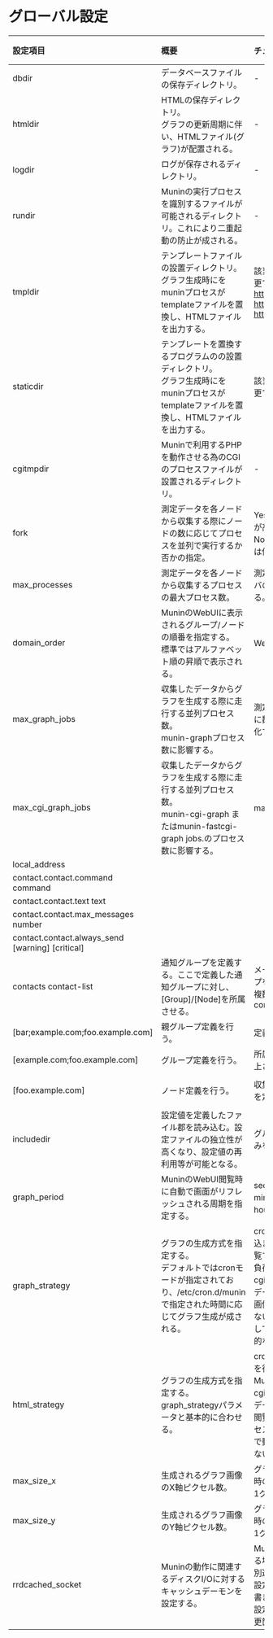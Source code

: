﻿# グローバル設定

|設定項目	|概要	|チューニング	|必須	|デフォルト値	|使い方	|
|:-----|:-----|:-----|:-----|:-----|:-----|
|dbdir|データベースファイルの保存ディレクトリ。|-|Yes|/var/lib/munin|dbdir /var/lib/munin|
|htmldir|HTMLの保存ディレクトリ。<br>グラフの更新周期に伴い、HTMLファイル(グラフ)が配置される。|-|Yes|/var/cache/munin/www|htmldir /var/cache/munin/www|
|logdir|ログが保存されるディレクトリ。|-|Yes|/var/log/munin|logdir /var/log/munin|
|rundir|Muninの実行プロセスを識別するファイルが可能されるディレクトリ。これにより二重起動の防止が成される。|-|Yes|/var/run/munin|rundir /var/run/munin|
|tmpldir|テンプレートファイルの設置ディレクトリ。<br>グラフ生成時にをmuninプロセスがtemplateファイルを置換し、HTMLファイルを出力する。|該当するファイル郡を置き換えることでMuninの外観を変更できる。<br>https://github.com/DaveMDS/munin_dynamic_template<br>https://github.com/jonnymccullagh/munstrap<br>https://github.com/Rauks/Moonstrap|Yes|/etc/munin/templates|tmpldir /etc/munin/templates|
|staticdir|テンプレートを置換するプログラムのの設置ディレクトリ。<br>グラフ生成時にをmuninプロセスがtemplateファイルを置換し、HTMLファイルを出力する。|該当するファイル郡を置き換えることでMuninの外観を変更できる。|Yes|/etc/munin/templates|tmpldir /etc/munin/static|
|cgitmpdir|Muninで利用するPHPを動作させる為のCGIのプロセスファイルが設置されるディレクトリ。|-||/var/lib/munin/cgi-tmp|cgitmpdir /var/lib/munin/cgi-tmp|
|fork|測定データを各ノードから収集する際にノードの数に応じてプロセスを並列で実行するか否かの指定。|Yes：収集時間が短くなる。ただし、Muninサーバの負荷が高くなる。<br>No：収集時間が長くなる。ただし、Muninサーバの負荷は低くなる。||Yes|fork Yes|
|max_processes|測定データを各ノードから収集するプロセスの最大プロセス数。|測定ード数に応じて変更する。ただし、応じてMuninサーバの負荷が増減する。並列に処理しない場合は0を指定する。||16|max_processes 8|
|domain_order|MuninのWebUIに表示されるグループ/ノードの順番を指定する。<br>標準ではアルファベット順の昇順で表示される。|WebUIのグループ/ノードを管理規律に従い並び替える。||-|domain_order node1 node2 node3|
|max_graph_jobs|収集したデータからグラフを生成する際に走行する並列プロセス数。<br>munin-graphプロセス数に影響する。|測定対象のノードが多く、グラフ生成に時間を要する際に数値を増やす。ただし、応じてMuninサーバの負荷が変化する。||6|max_graph_jobs 6|
|max_cgi_graph_jobs|収集したデータからグラフを生成する際に走行する並列プロセス数。<br>munin-cgi-graph またはmunin-fastcgi-graph jobs.のプロセス数に影響する。|max_cgi_graph_jobsと同じ値にすること。||6|max_cgi_graph_jobs 6|
|local_address||||||
|contact.contact.command command||||||
|contact.contact.text text||||||
|contact.contact.max_messages number||||||
|contact.contact.always_send [warning] [critical]||||||
|contacts contact-list|通知グループを定義する。ここで定義した通知グループに対し、[Group]/[Node]を所属させる。|メール/スクリプトによる外部連携を行う際に通知グループを定義する。<br>複数定義可。<br>contacts contact_admin contact_developper||未定義の場合、contact.contact.commandで指定したcontactが有効なcontactグループとして利用される。|contact_admin contact_developper|
|[bar;example.com;foo.example.com]|親グループ定義を行う。|定義したグループをさらにグループ化する。||-|[MyParentGroup;MyGroup;MyNode]|
|[example.com;foo.example.com]|グループ定義を行う。|所属させるノードの種別、用途をグループ化し管理性を向上させる。||-|[MyGroup;MyNode]|
|[foo.example.com]|ノード定義を行う。|収集対象のIPアドレス、プラグインのwarning/critical値を定義する。||[localhost]<br>address 127.0.0.1<br>use_node_name yes|[MyNode]|
|includedir|設定値を定義したファイル郡を読み込む。設定ファイルの独立性が高くなり、設定値の再利用等が可能となる。|グループ/ノード等の単位で設定ファイルを作成し読み込みを行う。||/etc/munin/munin-conf.d|includedir /etc/munin/munin-conf.d|
|graph_period|MuninのWebUI閲覧時に自動で画面がリフレッシュされる周期を指定する。|second：1秒毎に更新される。(負荷高)<br>minute：1分毎に更新される。(負荷中)<br>hour：1時間毎に更新される。(負荷低)||second|graph_period second|
|graph_strategy|グラフの生成方式を指定する。<br>デフォルトではcronモードが指定されており、/etc/cron.d/muninで指定された時間に応じてグラフ生成が成される。|cron：CRONモードで動作し、規定の周期でHTMLに埋め込まれるグラフの画像データの生成を行う。WebUIを閲覧する利用者が多い場合に有効。Muninサーバに平均的に負荷がかかる。<br>cgi：CGIモードで動作し、WebUIにアクセスした時点でデータファイルから動的にHTMLに埋め込まれるグラフの画像データの生成を行う。WebUIを閲覧する利用者が少ない場合に有効。Muninサーバにアクセスした時点に集中して負荷がかかる。また、CGIモードで動作する場合、静的なグラフ画像ファイルは生成/設置されない。||cron|graph_strategy cron|
|html_strategy|グラフの生成方式を指定する。graph_strategyパラメータと基本的に合わせる。|cron：CRONモードで動作し、規定の周期でHTMLの生成を行う。WebUIを閲覧する利用者が多い場合に有効。Muninサーバに平均的に負荷がかかる。<br>cgi：CGIモードで動作し、WebUIにアクセスした時点でデータファイルから動的にHTMLの生成を行う。WebUIを閲覧する利用者が少ない場合に有効。Muninサーバにアクセスした時点に集中して負荷がかかる。また、CGIモードで動作する場合、静的なHTMLファイルは生成/設置されない。||cron|html_strategy cron|
|max_size_x|生成されるグラフ画像のX軸ピクセル数。|グラフの解像度を変更可能。ただし、応じてグラフ生成時のメモリ使用率が増減する。<br>1グラフ画像生成：4000px * 4000px = 約1.92MB||4000|max_size_x 4000|
|max_size_y|生成されるグラフ画像のY軸ピクセル数。|グラフの解像度を変更可能。ただし、応じてグラフ生成時のメモリ使用率が増減する。<br>1グラフ画像生成：4000px * 4000px = 約1.92MB||4000|max_size_y 4000|
|rrdcached_socket|Muninの動作に関連するディスクI/Oに対するキャッシュデーモンを設定する。|Muninサーバ側のディスクI/Oがボトルネックとなっている場合に有効な設定。<br>別途rrdtool(1.4以上)が必須。<br>設定：各ノードから測定データを収集と連動しディスクに書き込みを行う。<br>設定済：各ノードからの測定データをキャッシュし、変更箇所のみ書き込みを行う。(ディスクI/O低減)||-|rrdcached_socket /var/run/rrdcached/rrdcached.sock|
